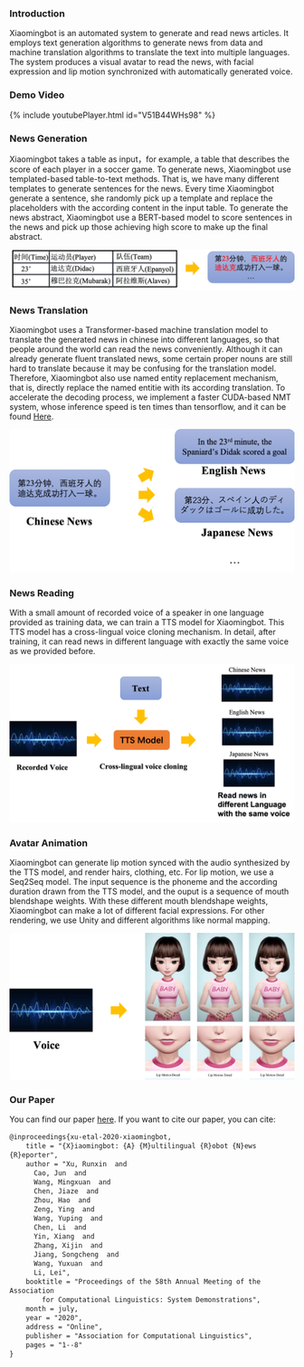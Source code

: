 ### Introduction

Xiaomingbot is an automated system to generate and read news articles. It employs text generation algorithms to generate news from data and machine translation algorithms to translate the text into multiple languages. The system produces a visual avatar to read the news, with facial expression and lip motion synchronized with automatically generated voice.

### Demo Video

{% include youtubePlayer.html id="V51B44WHs98" %}

### News Generation

Xiaomingbot takes a table as input，for example, a table that describes the score of each player in a soccer game.
To generate news, Xiaomingbot use templated-based table-to-text methods.
That is, we have many different templates to generate sentences for the news.
Every time Xiaomingbot generate a sentence, she randomly pick up a template and replace the placeholders with the according content in the input table.
To generate the news abstract, Xiaomingbot use a BERT-based model to score sentences in the news and pick up those achieving high score to make up the final abstract.

![image](IMG/generate.png)

### News Translation

Xiaomingbot uses a Transformer-based machine translation model to translate the generated news in chinese into different languages, so that people around the world can read the news conveniently.
Although it can already generate fluent translated news, some certain proper nouns are still hard to translate because it may be confusing for the translation model.
Therefore, Xiaomingbot also use named entity replacement mechanism, that is, directly replace the named entitie with its according translation.
To accelerate the decoding process, we implement a faster CUDA-based NMT system, whose inference speed is ten times than tensorflow, and it can be found [Here](https://github.com/bytedance/byseqlib).


![image](IMG/nmt.png)


### News Reading

With a small amount of recorded voice of a speaker in one language provided as training data, we can train a TTS model for Xiaomingbot.
This TTS model has a cross-lingual voice cloning mechanism.
In detail, after training, it can read news in different language with exactly the same voice as we provided before.

![image](IMG/voice.png)

### Avatar Animation

Xiaomingbot can generate lip motion synced with the audio synthesized by the TTS model, and render hairs, clothing, etc.
For lip motion, we use a Seq2Seq model.
The input sequence is the phoneme and the according duration drawn from the TTS model, and the ouput is a sequence of mouth blendshape weights.
With these different mouth blendshape weights, Xiaomingbot can make a lot of different facial expressions.
For other rendering, we use Unity and different algorithms like normal mapping.

![image](IMG/avatar.png)

### Our Paper

You can find our paper [here](https://www.aclweb.org/anthology/2020.acl-demos.1.pdf). If you want to cite our paper, you can cite:

    @inproceedings{xu-etal-2020-xiaomingbot,
        title = "{X}iaomingbot: {A} {M}ultilingual {R}obot {N}ews {R}eporter",
        author = "Xu, Runxin  and
          Cao, Jun  and
          Wang, Mingxuan  and
          Chen, Jiaze  and
          Zhou, Hao  and
          Zeng, Ying  and
          Wang, Yuping  and
          Chen, Li  and
          Yin, Xiang  and
          Zhang, Xijin  and
          Jiang, Songcheng  and
          Wang, Yuxuan  and
          Li, Lei",
        booktitle = "Proceedings of the 58th Annual Meeting of the Association 
            for Computational Linguistics: System Demonstrations",
        month = july,
        year = "2020",
        address = "Online",
        publisher = "Association for Computational Linguistics",
        pages = "1--8"
    }
